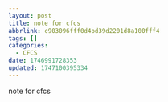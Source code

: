 ```yaml
---
layout: post
title: note for cfcs
abbrlink: c903096fff0d4bd39d2201d8a100fff4
tags: []
categories:
  - CFCS
date: 1746991728353
updated: 1747100395334
---
```


note for cfcs
